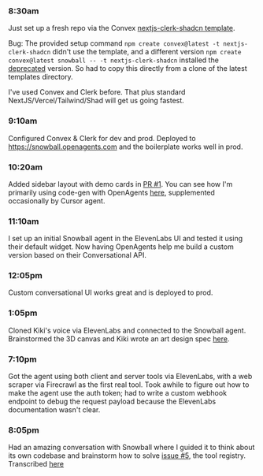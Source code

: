 ### 8:30am

Just set up a fresh repo via the Convex [nextjs-clerk-shadcn template](https://github.com/get-convex/templates/tree/main/template-nextjs-clerk-shadcn).

Bug: The provided setup command `npm create convex@latest -t nextjs-clerk-shadcn` didn't use the template, and a different version `npm create convex@latest snowball -- -t nextjs-clerk-shadcn` installed the [deprecated](https://github.com/get-convex/template-nextjs-clerk-shadcn) version. So had to copy this directly from a clone of the latest templates directory.

I've used Convex and Clerk before. That plus standard NextJS/Vercel/Tailwind/Shad will get us going fastest.

### 9:10am

Configured Convex & Clerk for dev and prod. Deployed to https://snowball.openagents.com and the boilerplate works well in prod.

### 10:20am

Added sidebar layout with demo cards in [PR #1](https://github.com/OpenAgentsInc/snowball/pull/1). You can see how I'm primarily using code-gen with OpenAgents [here](https://github.com/OpenAgentsInc/snowball/pull/1#issuecomment-2676275168), supplemented occasionally by Cursor agent.

### 11:10am

I set up an initial Snowball agent in the ElevenLabs UI and tested it using their default widget. Now having OpenAgents help me build a custom version based on their Conversational API.

### 12:05pm

Custom conversational UI works great and is deployed to prod.

### 1:05pm

Cloned Kiki's voice via ElevenLabs and connected to the Snowball agent. Brainstormed the 3D canvas and Kiki wrote an art design spec [here](https://github.com/OpenAgentsInc/snowball/blob/ca12d927b3255305f0ff9344d6777c1919078c22/docs/Web%20App%20Design%20Spec.md).

### 7:10pm

Got the agent using both client and server tools via ElevenLabs, with a web scraper via Firecrawl as the first real tool. Took awhile to figure out how to make the agent use the auth token; had to write a custom webhook endpoint to debug the request payload because the ElevenLabs documentation wasn't clear.

### 8:05pm

Had an amazing conversation with Snowball where I guided it to think about its own codebase and brainstorm how to solve [issue #5](https://github.com/OpenAgentsInc/snowball/issues/5), the tool registry. Transcribed [here](docs/conversation01.md)
